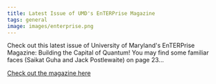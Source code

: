 ```yaml
---
title: Latest Issue of UMD's EnTERPrise Magazine
tags: general
image: images/enterprise.png
---
```

Check out this latest issue of University of Maryland's EnTERPrise Magazine: Building the Capital of Quantum! You may find some familiar faces (Saikat Guha and Jack Postlewaite) on page 23...

[Check out the magazine here](https://lnkd.in/efUTgT3A)